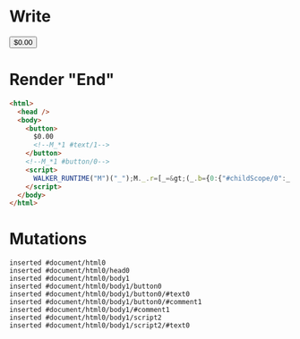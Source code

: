 # Write
  <button>$0.00<!--M_*1 #text/1--></button><!--M_*1 #button/0--><script>WALKER_RUNTIME("M")("_");M._.r=[_=>(_.b={0:{"#childScope/0":_.a={input:{},count:0}},1:_.a}),1,"__tests__/tags/counter.marko_0_count",0];M._.w()</script>


# Render "End"
```html
<html>
  <head />
  <body>
    <button>
      $0.00
      <!--M_*1 #text/1-->
    </button>
    <!--M_*1 #button/0-->
    <script>
      WALKER_RUNTIME("M")("_");M._.r=[_=&gt;(_.b={0:{"#childScope/0":_.a={input:{},count:0}},1:_.a}),1,"__tests__/tags/counter.marko_0_count",0];M._.w()
    </script>
  </body>
</html>
```

# Mutations
```
inserted #document/html0
inserted #document/html0/head0
inserted #document/html0/body1
inserted #document/html0/body1/button0
inserted #document/html0/body1/button0/#text0
inserted #document/html0/body1/button0/#comment1
inserted #document/html0/body1/#comment1
inserted #document/html0/body1/script2
inserted #document/html0/body1/script2/#text0
```
